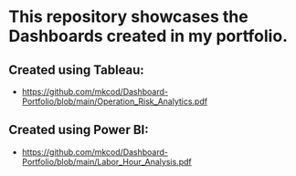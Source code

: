 # This repository showcases the Dashboards created in my portfolio.

## Created using Tableau:
- https://github.com/mkcod/Dashboard-Portfolio/blob/main/Operation_Risk_Analytics.pdf

## Created using Power BI:
- https://github.com/mkcod/Dashboard-Portfolio/blob/main/Labor_Hour_Analysis.pdf
